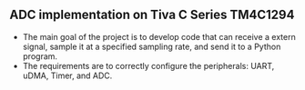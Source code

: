 ## ADC implementation on Tiva C Series TM4C1294

- The main goal of the project is to develop code that can receive a extern signal, sample it at a specified sampling rate, and send it to a Python program.
- The requirements are to correctly configure the peripherals: UART, uDMA, Timer, and ADC.
